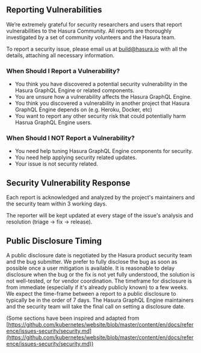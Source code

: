 ## Reporting Vulnerabilities

We’re extremely grateful for security researchers and users that report vulnerabilities to the Hasura Community. All reports are thoroughly investigated by a set of community volunteers and the Hasura team.

To report a security issue, please email us at [build@hasura.io](mailto:build@hasura.io) with all the details, attaching all necessary information.

### When Should I Report a Vulnerability?

- You think you have discovered a potential security vulnerability in the Hasura GraphQL Engine or related components.
- You are unsure how a vulnerability affects the Hasura GraphQL Engine.
- You think you discovered a vulnerability in another project that Hasura GraphQL Engine depends on (e.g. Heroku, Docker, etc)
- You want to report any other security risk that could potentially harm Hasrua GraphQL Engine users.

### When Should I NOT Report a Vulnerability?

- You need help tuning Hasura GraphQL Engine components for security.
- You need help applying security related updates.
- Your issue is not security related.

## Security Vulnerability Response

Each report is acknowledged and analyzed by the project's maintainers and the security team within 3 working days.

The reporter will be kept updated at every stage of the issue's analysis and resolution (triage -> fix -> release).

## Public Disclosure Timing

A public disclosure date is negotiated by the Hasura product security team and the bug submitter. We prefer to fully disclose the bug as soon as possible once a user mitigation is available. It is reasonable to delay disclosure when the bug or the fix is not yet fully understood, the solution is not well-tested, or for vendor coordination. The timeframe for disclosure is from immediate (especially if it's already publicly known) to a few weeks. We expect the time-frame between a report to a public disclosure to typically be in the order of 7 days. The Hasura GraphQL Engine maintainers and the security team will take the final call on setting a disclosure date.


(Some sections have been inspired and adapted from [https://github.com/kubernetes/website/blob/master/content/en/docs/reference/issues-security/security.md](https://github.com/kubernetes/website/blob/master/content/en/docs/reference/issues-security/security.md))
